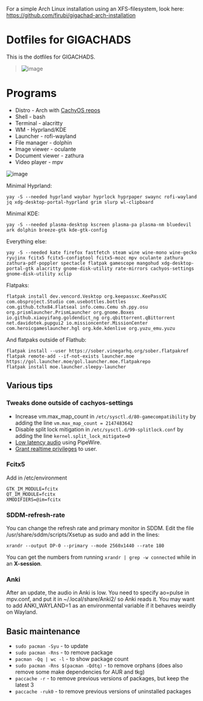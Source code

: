 For a simple Arch Linux installation using an XFS-filesystem, look here: https://github.com/firubi/gigachad-arch-installation

# Dotfiles for GIGACHADS
This is the dotfiles for GIGACHADS.
> ![image](https://github.com/user-attachments/assets/c6d12e48-5156-424b-87d5-813b3ed7e419)

# Programs
- Distro - Arch with [CachyOS repos](https://wiki.cachyos.org/features/optimized_repos/)
- Shell - bash
- Terminal - alacritty
- WM - Hyprland/KDE
- Launcher - rofi-wayland
- File manager - dolphin
- Image viewer - oculante
- Document viewer - zathura
- Video player - mpv

![image](https://github.com/user-attachments/assets/1effbaf1-3585-4884-8189-b72af41dcfe7)

Minimal Hyprland:
```
yay -S --needed hyprland waybar hyprlock hyprpaper swaync rofi-wayland jq xdg-desktop-portal-hyprland grim slurp wl-clipboard
```

Minimal KDE:
```
yay -S --needed plasma-desktop kscreen plasma-pa plasma-nm bluedevil ark dolphin breeze-gtk kde-gtk-config 
```

Everything else: 
```
yay -S --needed kate firefox fastfetch steam wine wine-mono wine-gecko ryujinx fcitx5 fcitx5-configtool fcitx5-mozc mpv oculante zathura zathura-pdf-poppler spectacle flatpak gamescope mangohud xdg-desktop-portal-gtk alacritty gnome-disk-utility rate-mirrors cachyos-settings gnome-disk-utility xclip
```

Flatpaks:
```
flatpak install dev.vencord.Vesktop org.keepassxc.KeePassXC com.obsproject.Studio com.usebottles.bottles com.github.tchx84.Flatseal info.cemu.Cemu sh.ppy.osu org.prismlauncher.PrismLauncher org.gnome.Boxes io.github.xiaoyifang.goldendict_ng org.qbittorrent.qBittorrent net.davidotek.pupgui2 io.missioncenter.MissionCenter com.heroicgameslauncher.hgl org.kde.kdenlive org.yuzu_emu.yuzu
```
And flatpaks outside of Flathub:
```
flatpak install --user https://sober.vinegarhq.org/sober.flatpakref
flatpak remote-add --if-not-exists launcher.moe https://gol.launcher.moe/gol.launcher.moe.flatpakrepo
flatpak install moe.launcher.sleepy-launcher
```

## Various tips
### Tweaks done outside of cachyos-settings
- Increase vm.max_map_count in `/etc/sysctl.d/80-gamecompatibility` by adding the line `vm.max_map_count = 2147483642`
- Disable split lock mitigation in `/etc/sysctl.d/99-splitlock.conf` by adding the line `kernel.split_lock_mitigate=0`
- [Low latency audio](https://www.reddit.com/r/rhythmgames/comments/1gamrnc/low_latency_guide_for_linux_using_pipewire/) using PipeWire.
- [Grant realtime privileges](https://wiki.cachyos.org/configuration/general_system_tweaks/#9-granting-realtime-privileges-for-the-user) to user.

### Fcitx5
Add in /etc/environment
```
GTK_IM_MODULE=fcitx
QT_IM_MODULE=fcitx
XMODIFIERS=@im=fcitx
```
### SDDM-refresh-rate
You can change the refresh rate and primary monitor in SDDM. Edit the file /usr/share/sddm/scripts/Xsetup as sudo and add in the lines:
```
xrandr --output DP-0 --primary --mode 2560x1440 --rate 180
```
You can get the numbers from running `xrandr | grep -w connected` while in an **X-session**.

### Anki
After an update, the audio in Anki is low. You need to specify ao=pulse in mpv.conf, and put it in ~/.local/share/Anki2/ so Anki reads it. You may want to add ANKI_WAYLAND=1 as an environmental variable if it behaves weirdly on Wayland. 

## Basic maintenance
- `sudo pacman -Syu` - to update
- `sudo pacman -Rns` - to remove package
- `pacman -Qq | wc -l` - to show package count
- `sudo pacman -Rns $(pacman -Qdtq)` - to remove orphans (does also remove some make dependencies for AUR and tkg)
- `paccache -r` - to remove previous versions of packages, but keep the latest 3
- `paccache -ruk0` - to remove previous versions of uninstalled packages

